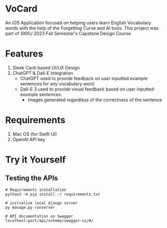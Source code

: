 # VoCard
An iOS Application focused on helping users learn English Vocabulary words with the help of the Forgetting Curve and AI tools.
This project was part of SKKU 2023 Fall Semester's Capstone Design Course
# Features
1. Sleek Card-based UI/UX Design
2. ChatGPT & Dall-E Integration
   - ChatGPT used to provide feedback on user inputted example sentences for any vocabulary word.
   - Dall-E 3 used to provide visual feedback based on user inputted example sentences.
     - Images generated regardless of the correctness of the sentence
# Requirements
1. Mac OS (for Swift UI)
2. OpenAI API key
# Try it Yourself
## Testing the APIs
   ```
   # Requirements installation
   python3 -m pip install -r requirements.txt

   # initialize local django server
   py manage.py runserver

   # API documentation on Swagger
   localhost:port/api/schema/swagger-ui/#/
   ```
